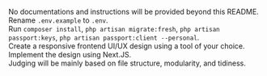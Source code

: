 No documentations and instructions will be provided beyond this README.<br/>
Rename `.env.example` to `.env`.<br/>
Run `composer install`, `php artisan migrate:fresh`, `php artisan passport:keys`, `php artisan passport:client --personal`.<br/>
Create a responsive frontend UI/UX design using a tool of your choice.<br/>
Implement the design using Next.JS.<br/>
Judging will be mainly based on file structure, modularity, and tidiness.<br/>
